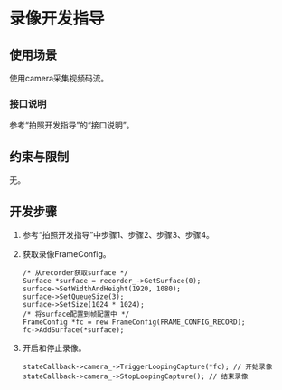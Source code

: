 # 录像开发指导


## 使用场景

使用camera采集视频码流。


### 接口说明

参考“拍照开发指导”的“接口说明”。


## 约束与限制

无。


## 开发步骤

1. 参考“拍照开发指导”中步骤1、步骤2、步骤3、步骤4。

2. 获取录像FrameConfig。
     
   ```
   /* 从recorder获取surface */
   Surface *surface = recorder_->GetSurface(0);
   surface->SetWidthAndHeight(1920, 1080);
   surface->SetQueueSize(3);
   surface->SetSize(1024 * 1024);
   /* 将surface配置到帧配置中 */
   FrameConfig *fc = new FrameConfig(FRAME_CONFIG_RECORD);
   fc->AddSurface(*surface);
   ```

3. 开启和停止录像。
     
   ```
   stateCallback->camera_->TriggerLoopingCapture(*fc); // 开始录像
   stateCallback->camera_->StopLoopingCapture(); // 结束录像
   ```
